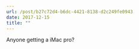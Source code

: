 ```yaml
---
url: /post/b27c72d4-b6dc-4421-8138-d2c249fe0943
date: 2017-12-15
title: ""
---
```


Anyone getting a iMac pro?